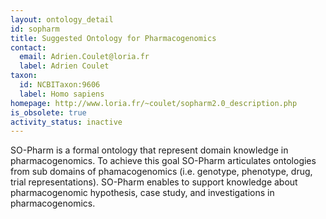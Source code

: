 ```yaml
---
layout: ontology_detail
id: sopharm
title: Suggested Ontology for Pharmacogenomics
contact:
  email: Adrien.Coulet@loria.fr
  label: Adrien Coulet
taxon:
  id: NCBITaxon:9606
  label: Homo sapiens
homepage: http://www.loria.fr/~coulet/sopharm2.0_description.php
is_obsolete: true
activity_status: inactive
---
```


SO-Pharm is a formal ontology that represent domain knowledge in pharmacogenomics. To achieve this goal SO-Pharm articulates ontologies from sub domains of phamacogenomics (i.e. genotype, phenotype, drug, trial representations). SO-Pharm enables to support knowledge about pharmacogenomic hypothesis, case study, and investigations in pharmacogenomics.
